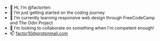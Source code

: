 - 👋 Hi, I’m @factorten
- 👀 I’m just getting started on the coding journey
- 🌱 I’m currently learning responsive web design through FreeCodeCamp and The Odin Project
- 💞️ I’m looking to collaborate on something when I'm competent enough!
- 📫 factor10@protonmail.com

<!---
factorten/factorten is a ✨ special ✨ repository because its `README.md` (this file) appears on your GitHub profile.
You can click the Preview link to take a look at your changes.
--->
